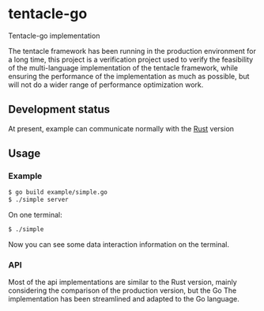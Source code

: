 # tentacle-go
Tentacle-go implementation

The tentacle framework has been running in the production environment for a long time, this project is a verification project used to verify the feasibility of the multi-language implementation of the tentacle framework, while ensuring the performance of the implementation as much as possible, but will not do a wider range of performance optimization work.

## Development status

At present, example can communicate normally with the [Rust](https://github.com/driftluo/tentacle) version

## Usage

### Example

```bash
$ go build example/simple.go
$ ./simple server
```

On one terminal:

```bash
$ ./simple
```

Now you can see some data interaction information on the terminal.

### API

Most of the api implementations are similar to the Rust version, mainly considering the comparison of the production version, but the Go The implementation has been streamlined and adapted to the Go language.
